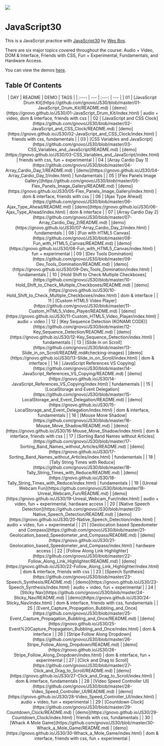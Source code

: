 ![](https://javascript30.com/images/JS3-social-share.png)

# JavaScript30

This is a JavaScript practice with [JavaScript30](https://javascript30.com/) by [Wes Bos](https://github.com/wesbos).

There are six major topics covered throughout the course: Audio + Video, DOM & Interface, Friends with CSS, Fun + Experimental, Fundamentals, and Hardware Access.

You can view the demos [here](https://gnovo.github.io/JS30/).

## Table Of Contents

<center>
| DAY | README | DEMO | TAGS |
| :---: | --- | :---: | --- |
| 01 | [JavaScript Drum Kit](https://github.com/gnovo/JS30/blob/master/01-JavaScript_Drum_Kit/README.md) | [demo](https://gnovo.github.io/JS30/01-JavaScript_Drum_Kit/index.html) | audio + video, dom & interface, friends with css |
| 02 | [JavaScript and CSS Clock](https://github.com/gnovo/JS30/blob/master/02-JavaScript_and_CSS_Clock/README.md) | [demo](https://gnovo.github.io/JS30/02-JavaScript_and_CSS_Clock/index.html) | friends with css, fundamentals |
| 03 | [CSS Variables and JavaScript](https://github.com/gnovo/JS30/blob/master/03-CSS_Variables_and_JavaScript/README.md) | [demo](https://gnovo.github.io/JS30/03-CSS_Variables_and_JavaScript/index.html) | friends with css, fun + experimental |
| 04 | [Array Cardio Day 1](https://github.com/gnovo/JS30/blob/master/04-Array_Cardio_Day_1/README.md) | [demo](https://gnovo.github.io/JS30/04-Array_Cardio_Day_1/index.html) | fundamentals |
| 05 | [Flex Panels Image Gallery](https://github.com/gnovo/JS30/blob/master/05-Flex_Panels_Image_Gallery/README.md) | [demo](https://gnovo.github.io/JS30/05-Flex_Panels_Image_Gallery/index.html) | dom & interface, friends with css |
| 06 | [Ajax Type Ahead](https://github.com/gnovo/JS30/blob/master/06-Ajax_Type_Ahead/README.md) | [demo](https://gnovo.github.io/JS30/06-Ajax_Type_Ahead/index.html) | dom & interface |
| 07 | [Array Cardio Day 2](https://github.com/gnovo/JS30/blob/master/07-Array_Cardio_Day_2/README.md) | [demo](https://gnovo.github.io/JS30/07-Array_Cardio_Day_2/index.html) | fundamentals |
| 08 | [Fun with HTML5 Canvas](https://github.com/gnovo/JS30/blob/master/08-Fun_with_HTML5_Canvas/README.md) | [demo](https://gnovo.github.io/JS30/08-Fun_with_HTML5_Canvas/index.html) | fun + experimental |
| 09 | [Dev Tools Domination](https://github.com/gnovo/JS30/blob/master/09-Dev_Tools_Domination/README.md) | [demo](https://gnovo.github.io/JS30/09-Dev_Tools_Domination/index.html) | fundamentals |
| 10 | [Hold Shift to Check Multiple Checkboxes](https://github.com/gnovo/JS30/blob/master/10-Hold_Shift_to_Check_Multiple_Checkboxes/README.md) | [demo](https://gnovo.github.io/JS30/10-Hold_Shift_to_Check_Multiple_Checkboxes/index.html) | dom & interface |
| 11 | [Custom HTML5 Video Player](https://github.com/gnovo/JS30/blob/master/11-Custom_HTML5_Video_Player/README.md) | [demo](https://gnovo.github.io/JS30/11-Custom_HTML5_Video_Player/index.html) | audio + video |
| 12 | [Key Sequence Detection (KONAMI CODE)](https://github.com/gnovo/JS30/blob/master/12-Key_Sequence_Detection/README.md) | [demo](https://gnovo.github.io/JS30/12-Key_Sequence_Detection/index.html) | fundamentals |
| 13 | [Slide in on Scroll](https://github.com/gnovo/JS30/blob/master/13-Slide_in_on_Scroll/README.md#checking-images) | [demo](https://gnovo.github.io/JS30/13-Slide_in_on_Scroll/index.html) | dom & interface |
| 14 | [JavaScript References VS Copying](https://github.com/gnovo/JS30/blob/master/14-JavaScript_References_VS_Copying/README.md) | [demo](https://gnovo.github.io/JS30/14-JavaScript_References_VS_Copying/index.html) | fundamentals |
| 15 | [LocalStorage and Event Delegation](https://github.com/gnovo/JS30/blob/master/15-LocalStorage_and_Event_Delegation/README.md) | [demo](https://gnovo.github.io/JS30/15-LocalStorage_and_Event_Delegation/index.html) | dom & interface, fundamentals |
| 16 | [Mouse Move Shadow](https://github.com/gnovo/JS30/blob/master/16-Mouse_Move_Shadow/README.md) | [demo](https://gnovo.github.io/JS30/16-Mouse_Move_Shadow/index.html) | dom & interface, friends with css |
| 17 | [Sorting Band Names without Articles](https://github.com/gnovo/JS30/blob/master/17-Sorting_Band_Names_without_Articles/README.md) | [demo](https://gnovo.github.io/JS30/17-Sorting_Band_Names_without_Articles/index.html) | fundamentals |
| 18 | [Tally String Times with Reduce](https://github.com/gnovo/JS30/blob/master/18-Tally_String_Times_with_Reduce/README.md) | [demo](https://gnovo.github.io/JS30/18-Tally_String_Times_with_Reduce/index.html) | fundamentals |
| 19 | [Unreal Webcam Fun](https://github.com/gnovo/JS30/blob/master/19-Unreal_Webcam_Fun/README.md) | [demo](https://gnovo.github.io/JS30/19-Unreal_Webcam_Fun/index.html) | audio + video, fun + experimental, hardware access |
| 20 | [Native Speech Detection](https://github.com/gnovo/JS30/blob/master/20-Native_Speech_Detection/README.md) | [demo](https://gnovo.github.io/JS30/20-Native_Speech_Detection/index.html) | audio + video, fun + experimental |
| 21 | [Geolocation based Speedometer and Compass](https://github.com/gnovo/JS30/blob/master/21-Geolocation_based_Speedometer_and_Compass/README.md) | [demo](https://gnovo.github.io/JS30/21-Geolocation_based_Speedometer_and_Compass/index.html) | hardware access |
| 22 | [Follow Along Link Highlighter](https://github.com/gnovo/JS30/blob/master/22-Follow_Along_Link_Highlighter/README.md) | [demo](https://gnovo.github.io/JS30/22-Follow_Along_Link_Highlighter/index.html) | dom & interface, friends with css |
| 23 | [Speech Synthesis](https://github.com/gnovo/JS30/blob/master/23-Speech_Synthesis/README.md) | [demo](https://gnovo.github.io/JS30/23-Speech_Synthesis/index.html) | audio + video, fun + experimental |
| 24 | [Sticky Nav](https://github.com/gnovo/JS30/blob/master/24-Sticky_Nav/README.md) | [demo](https://gnovo.github.io/JS30/24-Sticky_Nav/index.html) | dom & interface, friends with css, fundamentals |
| 25 | [Event_Capture_Propagation_Bubbling_and_Once](https://github.com/gnovo/JS30/blob/master/25-Event_Capture_Propagation_Bubbling_and_Once/README.md) | [demo](https://gnovo.github.io/JS30/25-Event%20Capture_Propagation_Bubbling_and_Once/index.html) | dom & interface |
| 26 | [Stripe Follow Along Dropdown](https://github.com/gnovo/JS30/blob/master/26-Stripe_Follow_Along_Dropdown/README.md) | [demo](https://gnovo.github.io/JS30/26-Stripe_Follow_Along_Dropdown/index.html) | dom & interface, fun + experimental |
| 27 | [Click and Drag to Scroll](https://github.com/gnovo/JS30/blob/master/27-Click_and_Drag_to_Scroll/README.md) | [demo](https://gnovo.github.io/JS30/27-Click_and_Drag_to_Scroll/index.html) | dom & interface, fundamentals |
| 28 | [Video Speed Controller UI](https://github.com/gnovo/JS30/blob/master/28-Video_Speed_Controller_UI/README.md) | [demo](https://gnovo.github.io/JS30/28-Video_Speed_Controller_UI/index.html) | audio + video, fun + experimental |
| 29 | [Countdown Clock](https://github.com/gnovo/JS30/blob/master/29-Countdown_Clock/README.md) | [demo](https://gnovo.github.io/JS30/29-Countdown_Clock/index.html) | friends with css, fundamentals |
| 30 | [Whack A Mole Game](https://github.com/gnovo/JS30/blob/master/30-Whack_a_Mole_Game/README.md) | [demo](https://gnovo.github.io/JS30/30-Whack_a_Mole_Game/index.html) | dom & interface, friends with css, fun + experimental |
</center>
